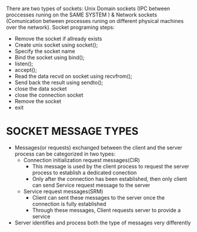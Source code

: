 There are two types of sockets: Unix Domain sockets (IPC between proccesses runing on the SAME SYSTEM ) & Network sockets (Comunication between processes runing on different physical machines over the network).
Socket programing steps:

* Remove the socket if allready exists
* Create unix socket using socket();
* Specify the socket name
* Bind the socket using bind();
* listen();
* accept();
* Read the data recvd on socket using recvfrom();
* Send back the result using sendto();
* close the data socket
* close the connection socket
* Remove the socket
* exit

# SOCKET MESSAGE TYPES

* Messages(or requests) exchanged between the client and the server process can be categorized in two types:
  * Connection initialization request messages(CIR)
    * This message is used by the client process to request the server process to establish a dedicated conection
    * Only after the connection has been established, then only client can send Service request message to the server
  * Service request messages(SRM)
    * Client can sent these messages to the server once the connection is fully established
    * Through these messages, Client requests server to provide a service
* Server identifies and process both the type of messages very differently
